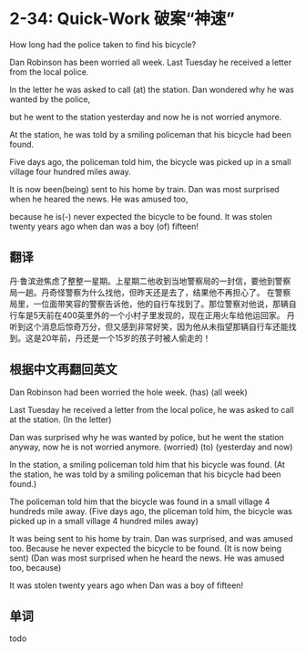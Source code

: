 # 2-34: Quick-Work 破案“神速”

How long had the police taken to find his bicycle?

Dan Robinson has been worried all week. Last Tuesday he received a letter from the local police.

In the letter he was asked to call (at) the station. Dan wondered why he was wanted by the police,

but he went to the station yesterday and now he is not worried anymore.

At the station, he was told by a smiling policeman that his bicycle had been found.

Five days ago, the policeman told him, the bicycle was picked up in a small village four hundred miles away.

It is now been(being) sent to his home by train. Dan was most surprised when he heared the news. He was amused too,

because he is(-) never expected the bicycle to be found. It was stolen twenty years ago when dan was a boy (of) fifteen!

## 翻译

丹·鲁滨逊焦虑了整整一星期。上星期二他收到当地警察局的一封信，要他到警察局一趟。丹奇怪警察为什么找他，但昨天还是去了，结果他不再担心了。
在警察局里，一位面带笑容的警察告诉他，他的自行车找到了。那位警察对他说，那辆自行车是5天前在400英里外的一个小村子里发现的，现在正用火车给他运回家。
丹听到这个消息后惊奇万分，但又感到非常好笑，因为他从未指望那辆自行车还能找到。这是20年前，丹还是一个15岁的孩子时被人偷走的！

## 根据中文再翻回英文

Dan Robinson had been worried the hole week.
            (has)             (all week)

Last Tuesday he received a letter from the local police,                he was asked to call at the station.
                                                         (In the letter)

Dan was surprised why he was wanted by police, but he went the station anyway, now he is not worried anymore.
        (worried)                                         (to)        (yesterday and now)

In the station, a smiling policeman told him that his bicycle was found.
(At the station, he was told by a smiling policeman that his bicycle had been found.)

The policeman told him that the bicycle was found in a small village 4 hundreds mile away.
(Five days ago, the pliceman told him, the bicycle was picked up in a small village 4 hundred miles away)

It was being sent to his home by train. Dan was surprised, and was amused too. Because he never expected the bicycle to be found.
(It is now being sent)                  (Dan was most surprised when he heard the news. He was amused too, because)

It was stolen twenty years ago when Dan was a boy of fifteen!


## 单词

todo
